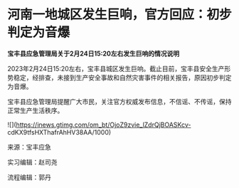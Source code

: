 # 河南一地城区发生巨响，官方回应：初步判定为音爆

**宝丰县应急管理局关于2月24日15:20左右发生巨响的情况说明**

2023年2月24日15:20左右，宝丰县城区发生巨响。截止目前，宝丰县安全生产形势稳定，经排查，未接到生产安全事故和自然灾害事件的相关报告，原因初步判定为音爆。

宝丰县应急管理局提醒广大市民，关注官方权威发布信息，不信谣、不传谣，保持正常生产生活秩序。

![](https://inews.gtimg.com/om_bt/OjoZ9zvie_lZdrQjBOASKcv-
cdKX9tfsHXThafrAhHV38AA/1000)

来源：宝丰应急

实习编辑：赵司尧

流程编辑：郭丹

